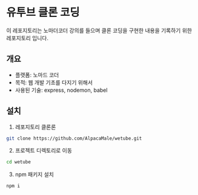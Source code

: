 # 유투브 클론 코딩
이 레포지토리는 노마더코더 강의를 들으며 클론 코딩을 구현한 내용을 기록하기 위한 레포지토리 입니다.

## 개요
- 플랫폼: 노마드 코더
- 목적: 웹 개발 기초를 다지기 위해서
- 사용된 기술: express, nodemon, babel

## 설치
1. 레포지토리 클론론
```bash
git clone https://github.com/AlpacaMale/wetube.git
```
2. 프로젝트 디렉토리로 이동
```bash
cd wetube
```
3. npm 패키지 설치
```bash
npm i
```